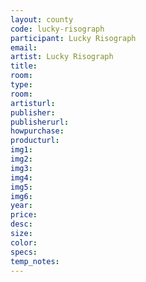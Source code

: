 ```yaml
---
layout: county 
code: lucky-risograph
participant: Lucky Risograph
email: 
artist: Lucky Risograph
title: 
room: 
type: 
room: 
artisturl: 
publisher: 
publisherurl: 
howpurchase: 
producturl: 
img1: 
img2: 
img3: 
img4: 
img5: 
img6: 
year: 
price: 
desc: 
size: 
color: 
specs: 
temp_notes: 
---
```

